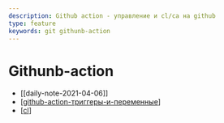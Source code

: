 ```yaml
---
description: Github action - управление и cl/ca на github
type: feature
keywords: git githunb-action
---
```

# Githunb-action

- [[daily-note-2021-04-06]]
- [[github-action-триггеры-и-переменные]]
- [[cl]]

[//begin]: # "Autogenerated link references for markdown compatibility"
[github-action-триггеры-и-переменные]: github-action-триггеры-и-переменные "Github-action-триггеры-и-переменные"
[cl]: ../lists/cl "Непрервыная интеграция"
[//end]: # "Autogenerated link references"